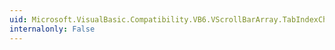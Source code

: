 ```yaml
---
uid: Microsoft.VisualBasic.Compatibility.VB6.VScrollBarArray.TabIndexChanged
internalonly: False
---
```


